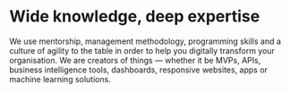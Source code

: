 # Wide knowledge, deep expertise

We use mentorship, management methodology, programming skills and a culture of agility to the table in order to help you digitally transform your organisation. We are creators of things — whether it be MVPs, APIs, business intelligence tools, dashboards, responsive websites, apps or machine learning solutions.
